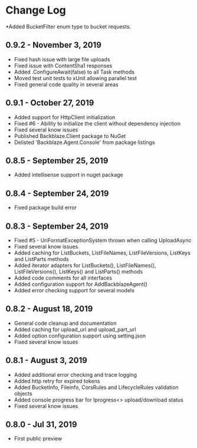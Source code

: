 # Change Log

 *Added BucketFilter enum type to bucket requests.

## 0.9.2 - November 3, 2019

 * Fixed hash issue with large file uploads
 * Fixed issue with ContentSha1 responses
 * Added .ConfigureAwait(false) to all Task methods
 * Moved test unit tests to xUnit allowing parallel test
 * Fixed general code quality in several areas

## 0.9.1 - October 27, 2019

 * Added support for HttpClient initialization
 * Fixed #6 - Ability to initialize the client without dependency injection
 * Fixed several know issues
 * Published Backblaze.Client package to NuGet
 * Delisted 'Backblaze.Agent.Console' from package listings

## 0.8.5 - September 25, 2019

 * Added intellisense support in nuget package

## 0.8.4 - September 24, 2019

 * Fixed package build error

## 0.8.3 - September 24, 2019

 * Fixed #5 - UriFormatExceptionSystem thrown when calling UploadAsync
 * Fixed several know issues
 * Added caching for ListBuckets, ListFileNames, ListFileVersions, ListKeys and ListParts methods
 * Added iterator adapters for ListBuckets(), ListFileNames(), ListFileVersions(), ListKeys() and ListParts() methods
 * Added code comments for all interfaces
 * Added configuration support for AddBackblazeAgent()
 * Added error checking support for several models

## 0.8.2 - August 18, 2019

 * General code cleanup and documentation
 * Added caching for upload_url and upload_part_url
 * Added option configuration support using setting.json
 * Fixed several know issues
 
## 0.8.1 - August 3, 2019

 * Added additional error checking and trace logging
 * Added http retry for expired tokens
 * Added BucketInfo, Fileinfo, CorsRules and LifecycleRules validation objects
 * Added console progress bar for Iprogress<> upload/download status
 * Fixed several know issues

## 0.8.0 - Jul 31, 2019

 * First public preview